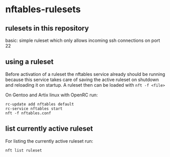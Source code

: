 # nftables-rulesets

## rulesets in this repository

basic: simple ruleset which only allows incoming ssh connections on port 22



## using a ruleset

Before activation of a ruleset the nftables service already should be running
because this service takes care of saving the active ruleset on shutdown
and reloading it on startup. A ruleset then can be loaded with `nft -f <file>`

On Gentoo and Artix linux with OpenRC run:

```
rc-update add nftables default  
rc-service nftables start  
nft -f nftables.conf  
```



## list currently active ruleset

For listing the currently active ruleset run:

```
nft list ruleset
```
